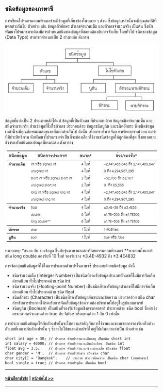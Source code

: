 ## ชนิดข้อมูลของภาษาซี

การเขียนโปรแกรมคอมพิวเตอร์จะมีข้อมูลที่เกี่ยวข้องในหลาย ๆ ส่วน ซึ่งข้อมูลเหล่านั้นจะมีคุณสมบัติที่แตกต่างกันไป ตัวอย่าง เช่น ข้อมูลตัวอักษร ตัวเลขจำนวนเต็ม และตัวเลขจำนวนจริง เป็นต้น ซึ่งนักพัฒนาโปรแกรมจะต้องมีการกำหนดชนิดของข้อมูลที่สอดคล้องกับการจัดเก็บ โดยทั่วไป ชนิดของข้อมูล (Data Type) สามารถจำแนกเป็น 2 ส่วนหลัก ดังภาพ

<img src=img/0401.png>

ข้อมูลที่แบ่งเป็น 2 ประเภทหลักได้แก่ ข้อมูลที่เป็นตัวเลข ที่ประกอบด้วย ข้อมูลชนิดจำนวนเต็ม และชนิดจำนวนจริง ส่วนข้อมูลที่ไม่ใช่ตัวเลข ประกอบด้วย ข้อมูลชนิดบูลีน และชนิดอักขระ ซึ่งชนิดข้อมูลเหล่านี้จะมีคุณลักษณะและขนาดที่แตกต่างกันไป ดังนั้น เพื่อการบริหารจัดการทรัพยากรหน่วยความจำที่มีประสิทธิภาพ นักพัฒนาโปรแกรมจำเป็นที่จะต้องเลือกใช้งานชนิดข้อมูลให้ถูกต้องที่สุด ซึ่งขนาดและช่วงรองรับชนิดของข้อมูลที่เหมาะสม ดังตาราง

<img src=img/0400-1.png>

หมายเหตุ: *ขนาด กับ ช่วงข้อมูล ขึ้นกับรุ่นภาษาและสถาปัตยกรรมคอมพิวเตอร์ **บางคอมไพเลอร์ชนิด long double ลองรับที่ 10 ไบท์ รองรับช่วง ±3.4E-4932 ถึง ±3.4E4832

การจัดกลุ่มชนิดข้อมูลที่ใช้ในการประกาศตัวแปรในภาษาซี ประกอบด้วยชนิดข้อมูล ดังนี้
* ชนิดจำนวนเต็ม (Interger Number) เป็นชนิดที่รองรับข้อมูลประเภทตัวเลขที่ไม่มีการจัดเก็บค่าทศนิยม ทั่วไปประกาศด้วย ชนิด int 
* ชนิดจำนวนจริง (Floating-point Number) เป็นชนิดที่รองรับข้อมูลตัวเลขที่ไม่มีการจัดเก็บค่าทศนิยม ทั่วไปประกาศด้วย ชนิด float 
* ชนิดอักขระ (Character) เป็นชนิดที่รองรับข้อมูลอักขระและข้อความ ประกาศด้วย ชนิด char สำหรับการประกาศให้รองรับการจัดเก็บข้อมูลข้อความต้องประกาศให้อยู่ในรูปแบบอาเรย์
* ชนิดบูลีน (ฺBoolean) เป็นชนิดที่รองรับข้อมูลเชิงตรรกศาสตร์ ประกาศด้วย ชนิด bool ซึ่งค่าเชิงตรรกศาสตร์จะแทนด้วย true กับ false หรือแทนด้วย 1 กับ 0 เท่านั้น

การประกาศชนิดข้อมูลให้กับตัวแปรนั้นจะให้ความสำคัญกับการใช้งานและขอบเขตการรองรับหรือช่วงตัวเลขที่เหมาะกับตัวแปรนั้น ๆ ซึ่งจะไม่ใช้ขนาดตัวแปรที่ใหญ่ไปเกินความจำเป็น  ตัวอย่างเช่น

```
short int age = 30;	// ประกาศ ตัวแปรจำนวนเต็มอายุ เป็นชนิด short int
int salary = 40000;	// ประกาศ ตัวแปรจำนวนเต็มเงินเดือน เป็นชนิด int
float avg = 3.5;	// ประกาศ ตัวแปรจำนวนจริงเกรดเฉลี่ย เป็นชนิด float
char gender = 'M';	// ประกาศ ตัวแปรอักขระ เป็นชนิด char
char city[] = "Bangkok";	// ประกาศ ตัวแปรข้อความ เป็นชนิด char (สายอักขระ)
bool single = true;	// ประกาศ ตัวแปรบูลีน เป็นชนิด bool
```

---
#### [หน้าเลือกหัวข้อ](README.md) | [หน้าต่อไป >>](0402.md)
---


